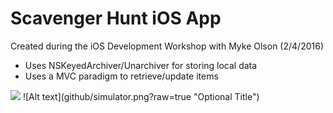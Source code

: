 # Scavenger Hunt iOS App
Created during the iOS Development Workshop with Myke Olson (2/4/2016)

* Uses NSKeyedArchiver/Unarchiver for storing local data
* Uses a MVC paradigm to retrieve/update items

<img src="https://github.com/favicon.ico" width="48">
![Alt text](github/simulator.png?raw=true "Optional Title")
